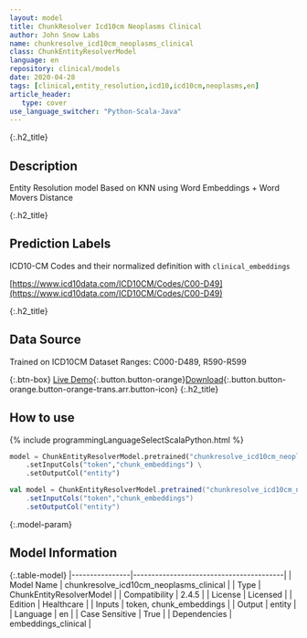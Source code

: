 ```yaml
---
layout: model
title: ChunkResolver Icd10cm Neoplasms Clinical
author: John Snow Labs
name: chunkresolve_icd10cm_neoplasms_clinical
class: ChunkEntityResolverModel
language: en
repository: clinical/models
date: 2020-04-28
tags: [clinical,entity_resolution,icd10,icd10cm,neoplasms,en]
article_header:
   type: cover
use_language_switcher: "Python-Scala-Java"
---
```


{:.h2_title}
## Description
Entity Resolution model Based on KNN using Word Embeddings + Word Movers Distance  


{:.h2_title}
## Prediction Labels
ICD10-CM Codes and their normalized definition with `clinical_embeddings`

[https://www.icd10data.com/ICD10CM/Codes/C00-D49](https://www.icd10data.com/ICD10CM/Codes/C00-D49)

{:.h2_title}
## Data Source
Trained on ICD10CM Dataset Ranges: C000-D489, R590-R599

{:.btn-box}
[Live Demo](https://demo.johnsnowlabs.com/healthcare/ER_ICD10_CM/){:.button.button-orange}[Download](https://s3.amazonaws.com/auxdata.johnsnowlabs.com/clinical/models/chunkresolve_icd10cm_neoplasms_clinical_en_2.4.5_2.4_1588108205630.zip){:.button.button-orange.button-orange-trans.arr.button-icon}
{:.h2_title}
## How to use 
<div class="tabs-box" markdown="1">

{% include programmingLanguageSelectScalaPython.html %}

```python
model = ChunkEntityResolverModel.pretrained("chunkresolve_icd10cm_neoplasms_clinical","en","clinical/models") \
	.setInputCols("token","chunk_embeddings") \
	.setOutputCol("entity")
```

```scala
val model = ChunkEntityResolverModel.pretrained("chunkresolve_icd10cm_neoplasms_clinical","en","clinical/models")
	.setInputCols("token","chunk_embeddings")
	.setOutputCol("entity")
```
</div>



{:.model-param}
## Model Information

{:.table-model}
|----------------|-----------------------------------------|
| Model Name     | chunkresolve_icd10cm_neoplasms_clinical |
| Type           | ChunkEntityResolverModel                |
| Compatibility  | 2.4.5                                   |
| License        | Licensed                                |
| Edition        | Healthcare                              |
| Inputs         | token, chunk_embeddings                 |
| Output         | entity                                  |
| Language       | en                                      |
| Case Sensitive | True                                    |
| Dependencies   | embeddings_clinical                     |


